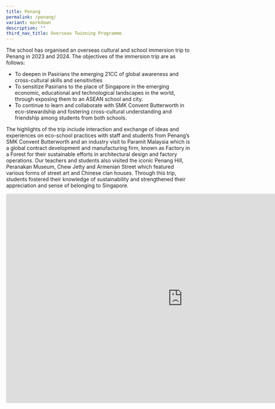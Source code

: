 ```yaml
---
title: Penang
permalink: /penang/
variant: markdown
description: ""
third_nav_title: Overseas Twinning Programme
---
```

The school has organised an overseas cultural and school immersion trip to Penang in 2023 and 2024. The objectives of the immersion trip are as follows:

* To deepen in Pasirians the emerging 21CC of global awareness and cross-cultural skills and sensitivities
* To sensitize Pasirians to the place of Singapore in the emerging economic, educational and technological landscapes in the world, through exposing them to an ASEAN school and city.
* To continue to learn and collaborate with SMK Convent Butterworth in eco-stewardship and fostering cross-cultural understanding and friendship among students from both schools.

The highlights of the trip include interaction and exchange of ideas and experiences on eco-school practices with staff and students from Penang’s SMK Convent Butterworth and an industry visit to Paramit Malaysia which is a global contract development and manufacturing firm, known as Factory in a Forest for their sustainable efforts in architectural design and factory operations. Our teachers and students also visited the iconic Penang Hill, Peranakan Museum, Chew Jetty and Armenian Street which featured various forms of street art and Chinese clan houses.  Through this trip, students fostered their knowledge of sustainability and strengthened their appreciation and sense of belonging to Singapore.

<iframe allowfullscreen="true" height="569" width="960" frameborder="0" src="https://docs.google.com/presentation/d/e/2PACX-1vTRAAbFLu7pjyK2-DNEtdRlapXkFOxfILogyOJvCTY8WUYnvQAa2rNvXEpzUSxmmYzTO8W5o_JfoM9O/embed?start=true&amp;loop=true&amp;delayms=3000"></iframe>